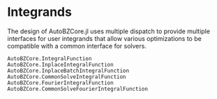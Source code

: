 # Integrands

The design of AutoBZCore.jl uses multiple dispatch to provide multiple
interfaces for user integrands that allow various optimizations to be compatible
with a common interface for solvers.

```@docs
AutoBZCore.IntegralFunction
AutoBZCore.InplaceIntegralFunction
AutoBZCore.InplaceBatchIntegralFunction
AutoBZCore.CommonSolveIntegralFunction
AutoBZCore.FourierIntegralFunction
AutoBZCore.CommonSolveFourierIntegralFunction
```